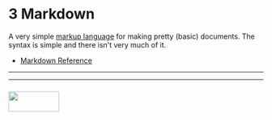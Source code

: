 # 3 Markdown

A very simple [markup language](https://www.lifewire.com/what-are-markup-languages-3468655) for making pretty (basic) documents.  The syntax is simple and there isn't very much of it.

* [Markdown Reference](https://guides.github.com/pdfs/markdown-cheatsheet-online.pdf)


___
___
### <a href="http://elewa.education/blog" target="_blank"><img src="https://user-images.githubusercontent.com/18554853/34921062-506450ae-f97d-11e7-875f-6feeb26ad72d.png" width="100" height="40"/></a>